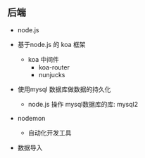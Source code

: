 ## 后端

- node.js
- 基于node.js 的 koa 框架
    - koa 中间件
        - koa-router
        - nunjucks
- 使用mysql 数据库做数据的持久化
    - node.js 操作 mysql数据库的库: mysql2

- nodemon
    - 自动化开发工具

- 数据导入